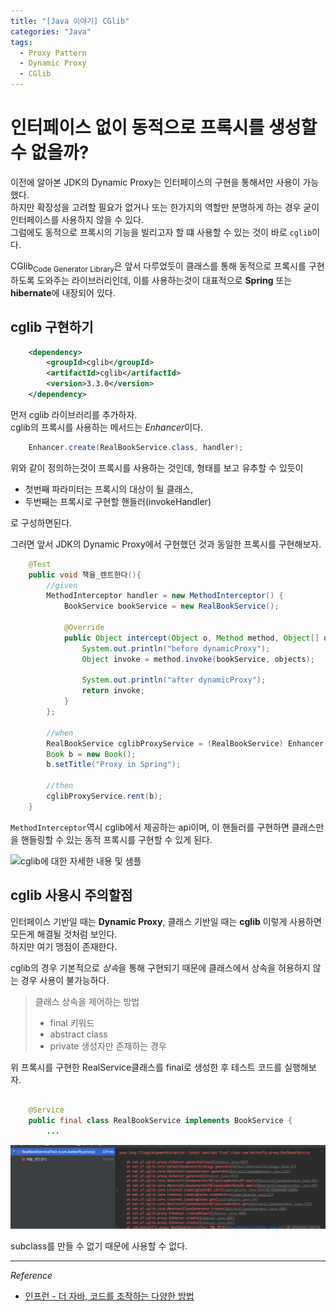 ```yaml
---
title: "[Java 이야기] CGlib"  
categories: "Java"
tags:
  - Proxy Pattern
  - Dynamic Proxy
  - CGlib
---
```


# 인터페이스 없이 동적으로 프록시를 생성할 수 없을까?  
이전에 알아본 JDK의 Dynamic Proxy는 인터페이스의 구현을 통해서만 사용이 가능했다.  
하지만 확장성을 고려할 필요가 없거나 또는 한가지의 역할만 분명하게 하는 경우 굳이 인터페이스를 사용하지 않을 수 있다.  
그럼에도 동적으로 프록시의 기능을 빌리고자 할 떄 사용할 수 있는 것이 바로 `cglib`이다.

CGlib<sub>Code Generator Library</sub>은 앞서 다루었듯이 클래스를 통해 동적으로 프록시를 구현하도록 도와주는 라이브러리인데, 이를 사용하는것이 대표적으로 **Spring** 또는 **hibernate**에 내장되어 있다.

## cglib 구현하기

```xml
    <dependency>
        <groupId>cglib</groupId>
        <artifactId>cglib</artifactId>
        <version>3.3.0</version>
    </dependency>
```

먼저 cglib 라이브러리를 추가하자.  
cglib의 프록시를 사용하는 메서드는 *Enhancer*이다.

~~~java
    Enhancer.create(RealBookService.class, handler);
~~~

위와 같이 정의하는것이 프록시를 사용하는 것인데, 형태를 보고 유추할 수 있듯이  
- 첫번째 파라미터는 프록시의 대상이 될 클래스,
- 두번째는 프록시로 구현할 핸들러(invokeHandler)

로 구성하면된다.

그러면 앞서 JDK의 Dynamic Proxy에서 구현했던 것과 동일한 프록시를 구현해보자.

~~~java
    @Test
    public void 책을_렌트한다(){
        //given
        MethodInterceptor handler = new MethodInterceptor() {
            BookService bookService = new RealBookService();

            @Override
            public Object intercept(Object o, Method method, Object[] objects, MethodProxy methodProxy) throws Throwable {
                System.out.println("before dynamicProxy");
                Object invoke = method.invoke(bookService, objects);

                System.out.println("after dynamicProxy");
                return invoke;
            }
        };

        //when
        RealBookService cglibProxyService = (RealBookService) Enhancer.create(RealBookService.class, handler);
        Book b = new Book();
        b.setTitle("Proxy in Spring");

        //then
        cglibProxyService.rent(b);
    }
~~~

`MethodInterceptor`역시 cglib에서 제공하는 api이며, 이 핸들러를 구현하면 클래스만을 핸들링할 수 있는 동적 프록시를 구현할 수 있게 된다.

![cglib에 대한 자세한 내용 및 샘플](https://github.com/cglib/cglib)

## cglib 사용시 주의할점

인터페이스 기반일 때는 **Dynamic Proxy**, 클래스 기반일 때는 **cglib** 이렇게 사용하면 모든게 해결될 것처럼 보인다.  
하지만 여기 맹점이 존재한다.

cglib의 경우 기본적으로 *상속*을 통해 구현되기 때문에 클래스에서 상속을 허용하지 않는 경우 사용이 불가능하다.

> 클래스 상속을 제어하는 방법  
> - final 키워드
> - abstract class
> - private 생성자만 존재하는 경우

위 프록시를 구현한 RealService클래스를 final로 생성한 후 테스트 코드를 실행해보자.

~~~java

    @Service
    public final class RealBookService implements BookService {
        ...
~~~

![](/assets/images/study/dev/2020/theJava/15_cglib_final_class.png)

subclass를 만들 수 없기 때문에 사용할 수 없다.  

---

*Reference*
- [인프런 - 더 자바, 코드를 조작하는 다양한 방법](https://www.inflearn.com/course/the-java-code-manipulation)
